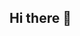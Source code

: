 ## Hi there 👋

<!--
**GaizkaU/GaizkaU** is a ✨ _special_ ✨ repository because its `README.md` (this file) appears on your GitHub profile.

Here are some ideas to get you started:

- 🔭 I’m currently working on an ERP project
- 🌱 I’m currently learning IT Engineering
- 👯 I’m looking to collaborate on any project of interest
- 🤔 I’m looking for help with anything related with github
- 💬 Ask me about my interests
- 📫 How to reach me: gurrutxua@gmail.com
- 😄 Pronouns: He
- ⚡ Fun fact: I'm very spontaenous
-->
